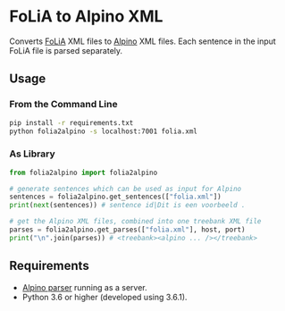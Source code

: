 # FoLiA to Alpino XML

Converts [FoLiA](https://proycon.github.io/folia/) XML files to [Alpino](www.let.rug.nl/vannoord/alp/Alpino) XML files. Each sentence in the input FoLiA file is parsed separately.

## Usage

### From the Command Line
```bash
pip install -r requirements.txt
python folia2alpino -s localhost:7001 folia.xml
```

### As Library
```python
from folia2alpino import folia2alpino

# generate sentences which can be used as input for Alpino
sentences = folia2alpino.get_sentences(["folia.xml"])
print(next(sentences)) # sentence id|Dit is een voorbeeld .

# get the Alpino XML files, combined into one treebank XML file
parses = folia2alpino.get_parses(["folia.xml"], host, port)
print("\n".join(parses)) # <treebank><alpino ... /></treebank>
```
## Requirements

* [Alpino parser](www.let.rug.nl/vannoord/alp/Alpino) running as a server.
* Python 3.6 or higher (developed using 3.6.1).
